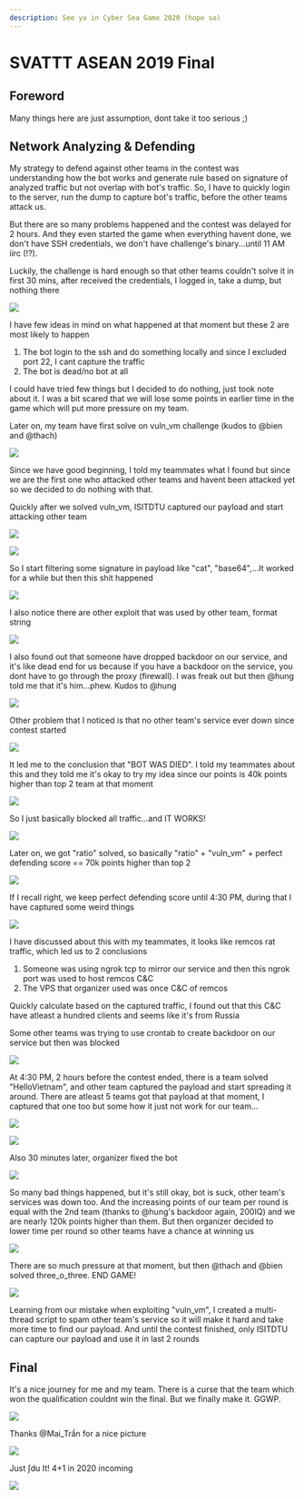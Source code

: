 ```yaml
---
description: See ya in Cyber Sea Game 2020 (hope so)
---
```


# SVATTT ASEAN 2019 Final

## Foreword

Many things here are just assumption, dont take it too serious ;\)

## Network Analyzing & Defending

My strategy to defend against other teams in the contest was understanding how the bot works and generate rule based on signature of analyzed traffic but not overlap with bot's traffic. So, I have to quickly login to the server, run the dump to capture bot's traffic, before the other teams attack us.

But there are so many problems happened and the contest was delayed for 2 hours. And they even started the game when everything havent done, we don't have SSH credentials, we don't have challenge's binary...until 11 AM iirc \(!?\).

Luckily, the challenge is hard enough so that other teams couldn't solve it in first 30 mins, after received the credentials, I logged in, take a dump, but nothing there

![](.gitbook/assets/image%20%2856%29.png)

I have few ideas in mind on what happened at that moment but these 2 are most likely to happen

1. The bot login to the ssh and do something locally and since I excluded port 22, I cant capture the traffic
2. The bot is dead/no bot at all

I could have tried few things but I decided to do nothing, just took note about it. I was a bit scared that we will lose some points in earlier time in the game which will put more pressure on my team.

Later on, my team have first solve on vuln\_vm challenge \(kudos to @bien and @thach\)

![](.gitbook/assets/image%20%2840%29.png)

Since we have good beginning, I told my teammates what I found but since we are the first one who attacked other teams and havent been attacked yet so we decided to do nothing with that.

Quickly after we solved vuln\_vm, ISITDTU captured our payload and start attacking other team

![](.gitbook/assets/image%20%28117%29.png)

![](.gitbook/assets/image%20%2850%29.png)

So I start filtering some signature in payload like "cat", "base64",...It worked for a while but then this shit happened

![](.gitbook/assets/image%20%28234%29.png)

I also notice there are other exploit that was used by other team, format string

![](.gitbook/assets/image%20%28189%29.png)

I also found out that someone have dropped backdoor on our service, and it's like dead end for us because if you have a backdoor on the service, you dont have to go through the proxy \(firewall\). I was freak out but then @hung told me that it's him...phew. Kudos to @hung

![](.gitbook/assets/image%20%28250%29.png)

Other problem that I noticed is that no other team's service ever down since contest started

![](.gitbook/assets/image%20%2862%29.png)

It led me to the conclusion that "BOT WAS DIED". I told my teammates about this and they told me it's okay to try my idea since our points is 40k points higher than top 2 team at that moment

![](.gitbook/assets/image%20%2891%29.png)

So I just basically blocked all traffic...and IT WORKS!

![](.gitbook/assets/image%20%2813%29.png)

Later on, we got "ratio" solved, so basically "ratio" + "vuln\_vm" + perfect defending score == 70k points higher than top 2

![](.gitbook/assets/image%20%28156%29.png)

If I recall right, we keep perfect defending score until 4:30 PM, during that I have captured some weird things

![](.gitbook/assets/image%20%28247%29.png)

I  have discussed about this with my teammates, it looks like remcos rat traffic, which led us to 2 conclusions

1. Someone was using ngrok tcp to mirror our service and then this ngrok port was used to host remcos C&C
2. The VPS that organizer used was once C&C of remcos

Quickly calculate based on the captured traffic, I found out that this C&C have atleast a hundred clients and seems like it's from Russia

Some other teams was trying to use crontab to create backdoor on our service but then was blocked

![](.gitbook/assets/image%20%2831%29.png)

At 4:30 PM, 2 hours before the contest ended, there is a team solved "HelloVietnam", and other team captured the payload and start spreading it around. There are atleast 5 teams got that payload at that moment, I captured that one too but some how it just not work for our team...

![](.gitbook/assets/image%20%2884%29.png)

![](.gitbook/assets/image%20%28147%29.png)

Also 30 minutes later, organizer fixed the bot

![](.gitbook/assets/image%20%2853%29.png)

So many bad things happened, but it's still okay, bot is suck, other team's services was down too. And the increasing points of our team per round is equal with the 2nd team \(thanks to @hung's backdoor again, 200IQ\) and we are nearly 120k points higher than them. But then organizer decided to lower time per round so other teams have a chance at winning us

![](.gitbook/assets/image%20%2885%29.png)

There are so much pressure at that moment, but then @thach and @bien solved three\_o\_three. END GAME!

![](.gitbook/assets/image%20%2845%29.png)

Learning from our mistake when exploiting "vuln\_vm", I created a multi-thread script to spam other team's service so it will make it hard and take more time to find our payload. And until the contest finished, only ISITDTU can capture our payload and use it in last 2 rounds

## Final

It's a nice journey for me and my team. There is a curse that the team which won the qualification couldnt win the final. But we finally make it. GGWP.

![](.gitbook/assets/image%20%289%29.png)

Thanks @Mai\_Trần for a nice picture

![](.gitbook/assets/image%20%2810%29.png)

Just ∫du It! 4+1 in 2020 incoming

![](.gitbook/assets/image%20%28168%29.png)


